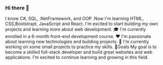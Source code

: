 ### Hi there 👋
I know C#, SQL, .NetFramework, and OOP .Now I'm learning HTML, CSS,Bootstrapt, JavaScript and React. I'm excited to start building my own projects and learning more about web development.
🎓 I'm currently enrolled in a 6-month front-end development course.
❤️ I'm passionate about learning new technologies and building projects.
🔭 I'm currently working on some small projects to practice my skills.
🥅Goals
My goal is to become a skilled full-stack developer and build great websites and web applications. I'm excited to continue learning and growing in this field.

<!--
**nursedaturkcan/nursedaturkcan** is a ✨ _special_ ✨ repository because its `README.md` (this file) appears on your GitHub profile.

I know C#, SQL, .NetFramework, and OOP .Now I'm learning HTML, CSS,Bootstrapt, JavaScript and React. I'm excited to start building my own projects and learning more about web development.
🎓 I'm currently enrolled in a 6-month front-end development course.
❤️ I'm passionate about learning new technologies and building projects.
🔭 I'm currently working on some small projects to practice my skills.
🥅Goals
My goal is to become a skilled full-stack developer and build great websites and web applications. I'm excited to continue learning and growing in this field.
